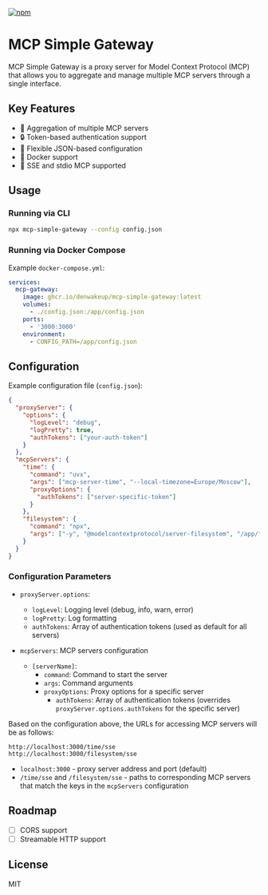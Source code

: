 [![npm](https://img.shields.io/npm/v/mcp-simple-gateway)](https://www.npmjs.com/package/mcp-simple-gateway)

# MCP Simple Gateway

MCP Simple Gateway is a proxy server for Model Context Protocol (MCP) that allows you to aggregate and manage multiple MCP servers through a single interface.

## Key Features

- 🚀 Aggregation of multiple MCP servers
- 🔒 Token-based authentication support
- 📝 Flexible JSON-based configuration
- 🐳 Docker support
- 🔌 SSE and stdio MCP supported

## Usage

### Running via CLI

```bash
npx mcp-simple-gateway --config config.json
```

### Running via Docker Compose

Example `docker-compose.yml`:

```yaml
services:
  mcp-gateway:
    image: ghcr.io/denwakeup/mcp-simple-gateway:latest
    volumes:
      - ./config.json:/app/config.json
    ports:
      - '3000:3000'
    environment:
      - CONFIG_PATH=/app/config.json
```

## Configuration

Example configuration file (`config.json`):

```json
{
  "proxyServer": {
    "options": {
      "logLevel": "debug",
      "logPretty": true,
      "authTokens": ["your-auth-token"]
    }
  },
  "mcpServers": {
    "time": {
      "command": "uvx",
      "args": ["mcp-server-time", "--local-timezone=Europe/Moscow"],
      "proxyOptions": {
        "authTokens": ["server-specific-token"]
      }
    },
    "filesystem": {
      "command": "npx",
      "args": ["-y", "@modelcontextprotocol/server-filesystem", "/app/files"]
    }
  }
}
```

### Configuration Parameters

- `proxyServer.options`:

  - `logLevel`: Logging level (debug, info, warn, error)
  - `logPretty`: Log formatting
  - `authTokens`: Array of authentication tokens (used as default for all servers)

- `mcpServers`: MCP servers configuration
  - `[serverName]`:
    - `command`: Command to start the server
    - `args`: Command arguments
    - `proxyOptions`: Proxy options for a specific server
      - `authTokens`: Array of authentication tokens (overrides `proxyServer.options.authTokens` for the specific server)

Based on the configuration above, the URLs for accessing MCP servers will be as follows:

```
http://localhost:3000/time/sse
http://localhost:3000/filesystem/sse
```

- `localhost:3000` - proxy server address and port (default)
- `/time/sse` and `/filesystem/sse` - paths to corresponding MCP servers that match the keys in the `mcpServers` configuration

## Roadmap

- [ ] CORS support
- [ ] Streamable HTTP support

## License

MIT
